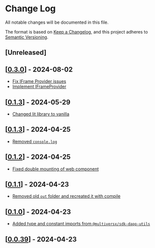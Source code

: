 # Change Log

All notable changes will be documented in this file.

The format is based on [Keep a Changelog](https://keepachangelog.com/en/1.0.0/),
and this project adheres to [Semantic Versioning](https://semver.org/spec/v2.0.0.html).

## [Unreleased]

## [[0.3.0](https://github.com/multiversx/mx-wallet-dapp/pull/48)] - 2024-08-02
- [Fix IFrame Provider issues](https://github.com/multiversx/mx-wallet-dapp/pull/47)
- [Implement IFrameProvider](https://github.com/multiversx/mx-wallet-dapp/pull/46)

## [[0.1.3](https://github.com/multiversx/mx-wallet-dapp/pull/45)] - 2024-05-29
- [Changed lit library to vanilla](https://github.com/multiversx/mx-wallet-dapp/pull/44)

## [[0.1.3](https://github.com/multiversx/mx-wallet-dapp/pull/42)] - 2024-04-25
- [Removed `console.log`](https://github.com/multiversx/mx-wallet-dapp/pull/41)

## [[0.1.2](https://github.com/multiversx/mx-wallet-dapp/pull/40)] - 2024-04-25
- [Fixed double mounting of web component](https://github.com/multiversx/mx-wallet-dapp/pull/39)

## [[0.1.1](https://github.com/multiversx/mx-wallet-dapp/pull/38)] - 2024-04-23
- [Removed old `out` folder and recreated it with compile](https://github.com/multiversx/mx-wallet-dapp/pull/38)


## [[0.1.0](https://github.com/multiversx/mx-wallet-dapp/pull/37)] - 2024-04-23
- [Added type and constant imports from `@multiversx/sdk-dapp-utils`](https://github.com/multiversx/mx-wallet-dapp/pull/34)

## [[0.0.39](https://github.com/multiversx/mx-wallet-dapp/pull/33)] - 2024-04-23
